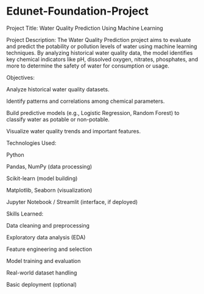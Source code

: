 # Edunet-Foundation-Project

Project Title: Water Quality Prediction Using Machine Learning

Project Description:
The Water Quality Prediction project aims to evaluate and predict the potability or pollution levels of water using machine learning techniques. By analyzing historical water quality data, the model identifies key chemical indicators like pH, dissolved oxygen, nitrates, phosphates, and more to determine the safety of water for consumption or usage.

Objectives:

Analyze historical water quality datasets.

Identify patterns and correlations among chemical parameters.

Build predictive models (e.g., Logistic Regression, Random Forest) to classify water as potable or non-potable.

Visualize water quality trends and important features.

Technologies Used:

Python

Pandas, NumPy (data processing)

Scikit-learn (model building)

Matplotlib, Seaborn (visualization)

Jupyter Notebook / Streamlit (interface, if deployed)

Skills Learned:

Data cleaning and preprocessing

Exploratory data analysis (EDA)

Feature engineering and selection

Model training and evaluation

Real-world dataset handling

Basic deployment (optional)


